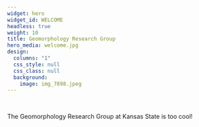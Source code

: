 ```yaml
---
widget: hero
widget_id: WELCOME
headless: true
weight: 10
title: Geomorphology Research Group
hero_media: welcome.jpg
design:
  columns: "1"
  css_style: null
  css_class: null
  background:
    image: img_7898.jpeg
---
```

<br>

The Geomorphology Research Group at Kansas State is too cool!